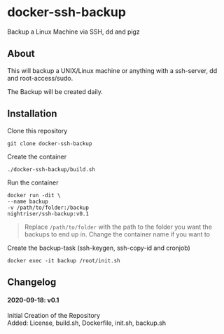 # docker-ssh-backup
 Backup a Linux Machine via SSH, dd and pigz



## About

This will backup a UNIX/Linux machine or anything with a ssh-server, dd and root-access/sudo.

The Backup will be created daily.


## Installation

Clone this repository

	git clone docker-ssh-backup

Create the container

	./docker-ssh-backup/build.sh

Run the container

	docker run -dit \
	--name backup
	-v /path/to/folder:/backup
	nightriser/ssh-backup:v0.1

> Replace `/path/to/folder` with the path to the folder you want the backups to end up in.
> Change the container name if you want to

Create the backup-task (ssh-keygen, ssh-copy-id and cronjob)

	docker exec -it backup /root/init.sh

## Changelog
#### 2020-09-18: v0.1
Initial Creation of the Repository<br>
Added: License, build.sh, Dockerfile, init.sh, backup.sh<br>